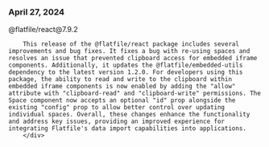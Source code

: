 
### April 27, 2024

<div style={{ display: "table", width: "auto" }}>

  <div style={{ display: "table-row", width: "auto" }}>
      <Snippet file="chips/wrappers.mdx" />
        <div style={{ float: "left", display: "table-column", paddingLeft: "30px", width: "calc(80% - 30px)" }}>
        @flatfile/react@7.9.2

        This release of the @flatfile/react package includes several improvements and bug fixes. It fixes a bug with re-using spaces and resolves an issue that prevented clipboard access for embedded iframe components. Additionally, it updates the @flatfile/embedded-utils dependency to the latest version 1.2.0. For developers using this package, the ability to read and write to the clipboard within embedded iframe components is now enabled by adding the "allow" attribute with "clipboard-read" and "clipboard-write" permissions. The Space component now accepts an optional "id" prop alongside the existing "config" prop to allow better control over updating individual spaces. Overall, these changes enhance the functionality and address key issues, providing an improved experience for integrating Flatfile's data import capabilities into applications.
        </div>
  </div>

</div>
